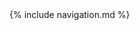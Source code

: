 <!DOCTYPE html>
<html xmlns="http://www.w3.org/1999/xhtml" xml:lang="en" lang="en-us">
<head>
   <meta http-equiv="content-type" content="text/html; charset=utf-8" />
   <title>{{ page.title }}</title>
   <meta name="author" content="Cobbler development team" />

   <!-- Fonts -->
   <link href='http://fonts.googleapis.com/css?family=Signika|Ovo' rel='stylesheet' type='text/css'>

   <!-- syntax highlighting CSS -->
   <link rel="stylesheet" href="/css/syntax.css" type="text/css" />

   <!-- Icon -->
   <link rel="icon" type="image/png" href="/images/favicon.png" />

   <!-- JQuery/Bootstrap/custom scripts -->
   <script type="text/javascript" src="https://ajax.googleapis.com/ajax/libs/jquery/1.7.2/jquery.min.js"></script>
   <script type="text/javascript" src="https://ajax.googleapis.com/ajax/libs/jqueryui/1.8.18/jquery-ui.min.js"></script>
   <script src="/lib/bootstrap/js/bootstrap.min.js"></script>
   <script type="text/javascript" src="/scripts/search.js"></script>

   <link rel="stylesheet" href="http://code.jquery.com/ui/1.8.18/themes/base/jquery-ui.css" type="text/css" />
   <link href="/lib/bootstrap/css/bootstrap.min.css" rel="stylesheet">
   <link href="/lib/font/font-awesome.css" rel="stylesheet">

   <!-- Homepage CSS, including overrides for anything above -->
   <link rel="stylesheet" href="/css/style.css" type="text/css" />
</head>
<body>

<!-- ClickTale Top part -->
<script type="text/javascript">
var WRInitTime=(new Date()).getTime();
</script>
<!-- ClickTale end of Top part -->

<div id="wrap">
 <div id="main" class="container-fluid">
  <div class="row-fluid">
{% include navigation.md %}
   <div class="span10 offset1">
   <!-- begin content -->
